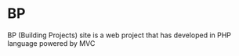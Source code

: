 # BP
BP (Building Projects) site is a web project that has developed in PHP language powered by MVC 
